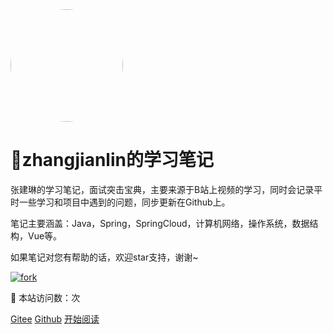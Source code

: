 <img width="180px" style="border-radius: 50%" bor src="https://java-notes-1308812086.cos.ap-beijing.myqcloud.com/pikaqiu.png">



#   📙zhangjianlin的学习笔记

张建琳的学习笔记，面试突击宝典，主要来源于B站上视频的学习，同时会记录平时一些学习和项目中遇到的问题，同步更新在Github上。

笔记主要涵盖：Java，Spring，SpringCloud，计算机网络，操作系统，数据结构，Vue等。



如果笔记对您有帮助的话，欢迎star支持，谢谢~



<object data="https://img.shields.io/badge/Github-@cat0501-blue?logo=GitHub&link=https://github.com/cat0501">
</object>

<a href='https://gitee.com/moxi159753/LearningNotes/members'><img src='https://gitee.com/moxi159753/LearningNotes/badge/fork.svg?theme=dark' alt='fork'></img></a>

:rocket: 本站访问数：<span id="busuanzi_value_site_pv"></span>次

[Gitee](<https://gitee.com/Lemonade19>)
[Github](<https://github.com/cat0501/Java_notes>)
[开始阅读](README.md)











